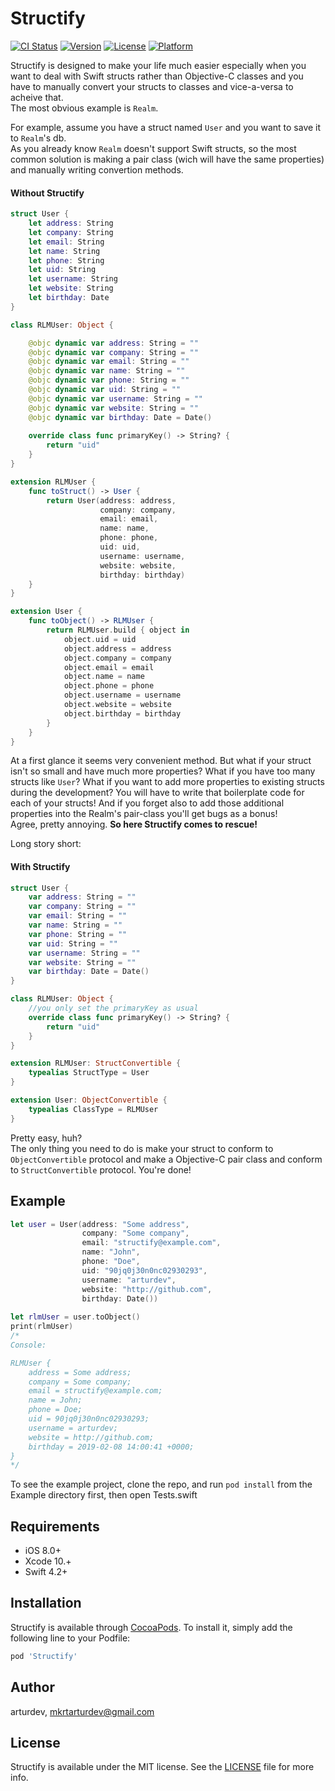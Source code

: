 # Structify

[![CI Status](https://img.shields.io/travis/arturdev/Structify.svg?style=flat)](https://travis-ci.org/arturdev/Structify)
[![Version](https://img.shields.io/cocoapods/v/Structify.svg?style=flat)](https://cocoapods.org/pods/Structify)
[![License](https://img.shields.io/cocoapods/l/Structify.svg?style=flat)](https://cocoapods.org/pods/Structify)
[![Platform](https://img.shields.io/cocoapods/p/Structify.svg?style=flat)](https://cocoapods.org/pods/Structify)

Structify is designed to make your life much easier especially when you want to deal with Swift structs rather than Objective-C classes and you have to manually convert your structs to classes and vice-a-versa to acheive that.<br>
The most obvious example is `Realm`.<br>

For example, assume you have a struct named `User` and you want to save it to `Realm`'s db.<br>
As you already know `Realm` doesn't support Swift structs, so the most common solution is making a pair class (wich will have the same properties) and manually writing convertion methods.

#### Without Structify
```Swift
struct User {
    let address: String
    let company: String
    let email: String
    let name: String
    let phone: String
    let uid: String
    let username: String
    let website: String
    let birthday: Date
}

class RLMUser: Object {

    @objc dynamic var address: String = ""
    @objc dynamic var company: String = ""
    @objc dynamic var email: String = ""
    @objc dynamic var name: String = ""
    @objc dynamic var phone: String = ""
    @objc dynamic var uid: String = ""
    @objc dynamic var username: String = ""
    @objc dynamic var website: String = ""
    @objc dynamic var birthday: Date = Date()
    
    override class func primaryKey() -> String? {
        return "uid"
    }
}

extension RLMUser {
    func toStruct() -> User {
        return User(address: address,
                    company: company,
                    email: email,
                    name: name,
                    phone: phone,
                    uid: uid,
                    username: username,
                    website: website,
                    birthday: birthday)
    }
}

extension User {
    func toObject() -> RLMUser {
        return RLMUser.build { object in
            object.uid = uid
            object.address = address
            object.company = company
            object.email = email
            object.name = name
            object.phone = phone
            object.username = username
            object.website = website
            object.birthday = birthday
        }
    }
}
```

At a first glance it seems very convenient method. But what if your struct isn't so small and have much more properties? What if you have too many structs like `User`? What if you want to add more properties to existing structs during the development? You will have to write that boilerplate code for each of your structs! And if you forget also to add those additional properties into the Realm's pair-class you'll get bugs as a bonus!<br>
Agree, pretty annoying. <b>So here Structify comes to rescue!</b>

Long story short:
#### With Structify
```Swift
struct User {
    var address: String = ""
    var company: String = ""
    var email: String = ""
    var name: String = ""
    var phone: String = ""
    var uid: String = ""
    var username: String = ""
    var website: String = ""
    var birthday: Date = Date()
}

class RLMUser: Object {
    //you only set the primaryKey as usual 
    override class func primaryKey() -> String? {
        return "uid"
    }
}

extension RLMUser: StructConvertible {
    typealias StructType = User
}

extension User: ObjectConvertible {
    typealias ClassType = RLMUser
}
```
Pretty easy, huh? <br>
The only thing you need to do is make your struct to conform to `ObjectConvertible` protocol and make a Objective-C pair class and conform to `StructConvertible` protocol. You're done! 


## Example

```Swift
let user = User(address: "Some address",
                company: "Some company",
                email: "structify@example.com",
                name: "John",
                phone: "Doe",
                uid: "90jq0j30n0nc02930293",
                username: "arturdev",
                website: "http://github.com",
                birthday: Date())
        
let rlmUser = user.toObject()
print(rlmUser)
/*
Console:

RLMUser {
	address = Some address;
	company = Some company;
	email = structify@example.com;
	name = John;
	phone = Doe;
	uid = 90jq0j30n0nc02930293;
	username = arturdev;
	website = http://github.com;
	birthday = 2019-02-08 14:00:41 +0000;
}
*/

```

To see the example project, clone the repo, and run `pod install` from the Example directory first, then open Tests.swift

## Requirements

- iOS  8.0+
- Xcode 10.+
- Swift 4.2+

## Installation

Structify is available through [CocoaPods](https://cocoapods.org). To install
it, simply add the following line to your Podfile:

```ruby
pod 'Structify'
```

## Author

arturdev, mkrtarturdev@gmail.com

## License

Structify is available under the MIT license. See the <a href = "https://github.com/arturdev/Structify/blob/master/LICENSE">LICENSE</a> file for more info.
